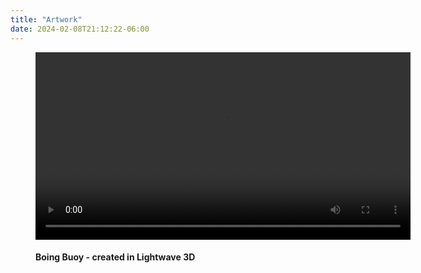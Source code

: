 ```yaml
---
title: "Artwork"
date: 2024-02-08T21:12:22-06:00
---
```


<figure>
    <video width="600" controls loop><source src="boing_buoy.mp4"></video>
    <figcaption><h4>Boing Buoy - created in Lightwave 3D</h4></figcaption>
</figure>
